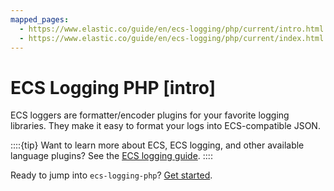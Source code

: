```yaml
---
mapped_pages:
  - https://www.elastic.co/guide/en/ecs-logging/php/current/intro.html
  - https://www.elastic.co/guide/en/ecs-logging/php/current/index.html
---
```


# ECS Logging PHP [intro]

ECS loggers are formatter/encoder plugins for your favorite logging libraries. They make it easy to format your logs into ECS-compatible JSON.

::::{tip}
Want to learn more about ECS, ECS logging, and other available language plugins? See the [ECS logging guide](ecs-logging://reference/intro.md).
::::


Ready to jump into `ecs-logging-php`? [Get started](/reference/setup.md).

